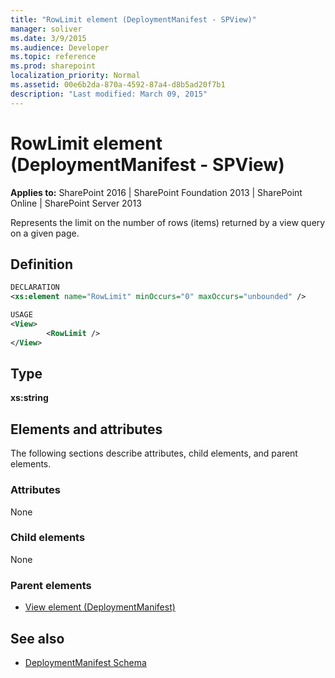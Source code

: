 ```yaml
---
title: "RowLimit element (DeploymentManifest - SPView)"
manager: soliver
ms.date: 3/9/2015
ms.audience: Developer
ms.topic: reference
ms.prod: sharepoint
localization_priority: Normal
ms.assetid: 00e6b2da-870a-4592-87a4-d8b5ad20f7b1
description: "Last modified: March 09, 2015"
---
```


# RowLimit element (DeploymentManifest - SPView)

**Applies to:** SharePoint 2016 | SharePoint Foundation 2013 | SharePoint Online | SharePoint Server 2013 
  
Represents the limit on the number of rows (items) returned by a view query on a given page.

## Definition

```XML
DECLARATION
<xs:element name="RowLimit" minOccurs="0" maxOccurs="unbounded" />

USAGE
<View>
        <RowLimit />
</View>

```

## Type

**xs:string**
  
## Elements and attributes

The following sections describe attributes, child elements, and parent elements.

### Attributes

None
   
### Child elements

None
   
### Parent elements

- [View element (DeploymentManifest)](view-element-deploymentmanifest.md)
   
## See also

- [DeploymentManifest Schema](deploymentmanifest-schema.md)

